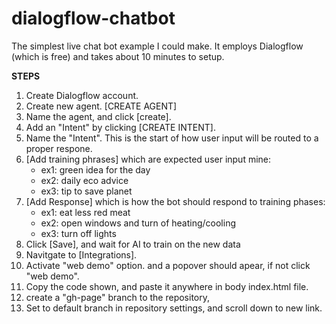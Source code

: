 # dialogflow-chatbot
The simplest live chat bot example I could make. 
It employs Dialogflow (which is free) and takes about 10 minutes to setup.

<b>STEPS</b>

1. Create Dialogflow account.
2. Create new agent. [CREATE AGENT]
3. Name the agent, and click [create].
4. Add an "Intent" by clicking [CREATE INTENT].
5. Name the "Intent". This is the start of how user input will be routed to a proper respone.
6. [Add training phrases] which are expected user input mine:
      - ex1: green idea for the day
      - ex2: daily eco advice
      - ex3: tip to save planet
7. [Add Response] which is how the bot should respond to training phases:
      - ex1: eat less red meat
      - ex2: open windows and turn of heating/cooling
      - ex3: turn off lights
8. Click [Save], and wait for AI to train on the new data
9. Navitgate to [Integrations].
10. Activate "web demo" option. and a popover should apear, if not click "web demo".
11. Copy the code shown, and paste it anywhere in body index.html file.
12. create a "gh-page" branch to the repository, 
13. Set to default branch in repository settings, and scroll down to new link.

